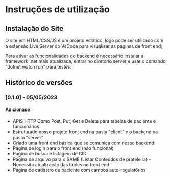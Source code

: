 # Instruções de utilização

## Instalação do Site

O site em HTML/CSS/JS é um projeto estático, logo pode ser utilizado com a extensão Live Server do VsCode para visualizar as páginas de front end;

Para ativar as funcionalidades do backend é necessário instalar a framework .net mais atualizada, entrar no diretorio server e usar o comando "dotnet watch run" para testes.

## Histórico de versões

### [0.1.0] - 05/05/2023
#### Adicionado
- APIS HTTP Como Post, Put, Get e Delete para tabelas de paciente e funcionários.
- Estruturado nosso projeto front end na pasta "client" e o backend na pasta "server"
- Criado uma front end básica que se comunica com nosso backend:
- Página de login para o front end (não funcional)
- Página de busca e listagem de CID
- Página de arquivo para o SAME (Listar Conteúdos de prateleira) - Necessita atualização das tables no front end
- Página de cadastro de paciente com campos auto-regulatórios

